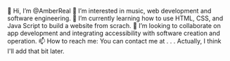 👋 Hi, I’m @AmberReal
👀 I’m interested in music, web development and software engineering.
🌱 I’m currently learning how to use HTML, CSS, and Java Script to build a website from scrach.
💞️ I’m looking to collaborate on app development and integrating accessibility with software creation and operation.
📫 How to reach me: You can contact me at . . . Actually, I think I'll add that bit later.

<!---
AmberReal/AmberReal is a ✨ special ✨ repository because its `README.md` (this file) appears on your GitHub profile.
You can click the Preview link to take a look at your changes.
--->
